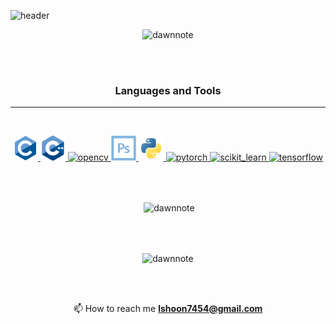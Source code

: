 ![header](https://capsule-render.vercel.app/api?type=waving&color=0:00FFFF,100:00BFFF&height=300&section=header&text=Shoon2&fontSize=90&animation=twinkling&fontColor=FFFFFF)

<div align = "center">


<p align="center"> <img src="https://komarev.com/ghpvc/?username=dawnnote&label=Profile%20views&color=0e75b6&style=flat" alt="dawnnote" /> </p>
<br/>
<br/>
  
<p align="center">
</p>

<h3 align="center">Languages and Tools</h3>
<hr/>
<br/>
<p align="center"> <a href="https://www.cprogramming.com/" target="_blank" rel="noreferrer"> <img src="https://raw.githubusercontent.com/devicons/devicon/master/icons/c/c-original.svg" alt="c" width="40" height="40"/> </a> <a href="https://www.w3schools.com/cpp/" target="_blank" rel="noreferrer"> <img src="https://raw.githubusercontent.com/devicons/devicon/master/icons/cplusplus/cplusplus-original.svg" alt="cplusplus" width="40" height="40"/> </a> <a href="https://opencv.org/" target="_blank" rel="noreferrer"> <img src="https://www.vectorlogo.zone/logos/opencv/opencv-icon.svg" alt="opencv" width="40" height="40"/> </a> <a href="https://www.photoshop.com/en" target="_blank" rel="noreferrer"> <img src="https://raw.githubusercontent.com/devicons/devicon/master/icons/photoshop/photoshop-line.svg" alt="photoshop" width="40" height="40"/> </a> <a href="https://www.python.org" target="_blank" rel="noreferrer"> <img src="https://raw.githubusercontent.com/devicons/devicon/master/icons/python/python-original.svg" alt="python" width="40" height="40"/> </a> <a href="https://pytorch.org/" target="_blank" rel="noreferrer"> <img src="https://www.vectorlogo.zone/logos/pytorch/pytorch-icon.svg" alt="pytorch" width="40" height="40"/> </a> <a href="https://scikit-learn.org/" target="_blank" rel="noreferrer"> <img src="https://upload.wikimedia.org/wikipedia/commons/0/05/Scikit_learn_logo_small.svg" alt="scikit_learn" width="40" height="40"/> </a> <a href="https://www.tensorflow.org" target="_blank" rel="noreferrer"> <img src="https://www.vectorlogo.zone/logos/tensorflow/tensorflow-icon.svg" alt="tensorflow" width="40" height="40"/> </a> </p>
<br/>
<br/>


<p>&nbsp;<img align="center" src="https://github-readme-stats.vercel.app/api?username=dawnnote&show_icons=true&locale=kr" alt="dawnnote" /></p>
  
<br/>
<br/>
<!-- <p><img align="left" src="https://github-readme-stats.vercel.app/api/top-langs?username=dawnnote&show_icons=true&locale=en&layout=compact" alt="dawnnote" /></p> 
-->
  
<p><img align="center" src="https://github-readme-streak-stats.herokuapp.com/?user=dawnnote&" alt="dawnnote" /></p>
<br/>
<br/>

<!-- - 🌱 I’m currently learning **Python** -->
 📫 How to reach me **lshoon7454@gmail.com**

  </div>
